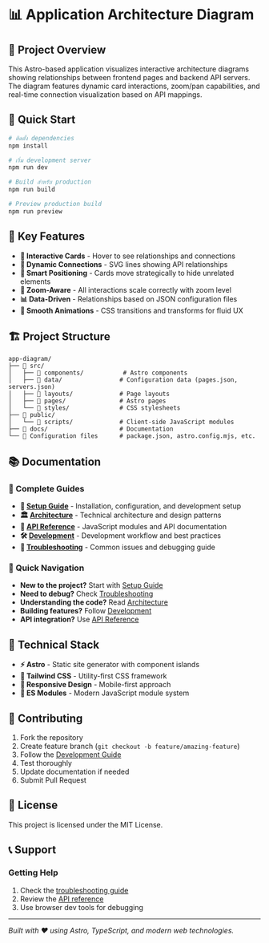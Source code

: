 # 📊 Application Architecture Diagram

## 🎯 Project Overview

This Astro-based application visualizes interactive architecture diagrams showing relationships between frontend pages and backend API servers. The diagram features dynamic card interactions, zoom/pan capabilities, and real-time connection visualization based on API mappings.

## 🚀 Quick Start

```bash
# ติดตั้ง dependencies
npm install

# เริ่ม development server
npm run dev

# Build สำหรับ production
npm run build

# Preview production build
npm run preview
```

## 🌟 Key Features

- **📱 Interactive Cards** - Hover to see relationships and connections
- **🔗 Dynamic Connections** - SVG lines showing API relationships
- **🎯 Smart Positioning** - Cards move strategically to hide unrelated elements
- **📏 Zoom-Aware** - All interactions scale correctly with zoom level
- **📊 Data-Driven** - Relationships based on JSON configuration files
- **🎨 Smooth Animations** - CSS transitions and transforms for fluid UX

## 🏗️ Project Structure

```
app-diagram/
├── 📁 src/
│   ├── 📁 components/           # Astro components
│   ├── 📁 data/                # Configuration data (pages.json, servers.json)
│   ├── 📁 layouts/             # Page layouts
│   ├── 📁 pages/               # Astro pages
│   └── 📁 styles/              # CSS stylesheets
├── 📁 public/
│   └── 📁 scripts/             # Client-side JavaScript modules
├── 📁 docs/                    # Documentation
└── 📄 Configuration files      # package.json, astro.config.mjs, etc.
```

## 📚 Documentation

### 📖 Complete Guides
- **🚀 [Setup Guide](./docs/SETUP.md)** - Installation, configuration, and development setup
- **🏛️ [Architecture](./docs/ARCHITECTURE.md)** - Technical architecture and design patterns
- **🔧 [API Reference](./docs/API_REFERENCE.md)** - JavaScript modules and API documentation
- **🛠️ [Development](./docs/DEVELOPMENT.md)** - Development workflow and best practices
- **🔧 [Troubleshooting](./docs/TROUBLESHOOTING.md)** - Common issues and debugging guide

### 🎯 Quick Navigation
- **New to the project?** Start with [Setup Guide](./docs/SETUP.md)
- **Need to debug?** Check [Troubleshooting](./docs/TROUBLESHOOTING.md)
- **Understanding the code?** Read [Architecture](./docs/ARCHITECTURE.md)
- **Building features?** Follow [Development](./docs/DEVELOPMENT.md)
- **API integration?** Use [API Reference](./docs/API_REFERENCE.md)

## 🔧 Technical Stack

- **⚡ Astro** - Static site generator with component islands
- **🎨 Tailwind CSS** - Utility-first CSS framework
- **📱 Responsive Design** - Mobile-first approach
- **🔄 ES Modules** - Modern JavaScript module system

## 🤝 Contributing

1. Fork the repository
2. Create feature branch (`git checkout -b feature/amazing-feature`)
3. Follow the [Development Guide](./docs/DEVELOPMENT.md)
4. Test thoroughly
5. Update documentation if needed
6. Submit Pull Request

## 📄 License

This project is licensed under the MIT License.

## 📞 Support

### Getting Help
1. Check the [troubleshooting guide](./docs/TROUBLESHOOTING.md)
2. Review the [API reference](./docs/API_REFERENCE.md)
3. Use browser dev tools for debugging

---

*Built with ❤️ using Astro, TypeScript, and modern web technologies.*